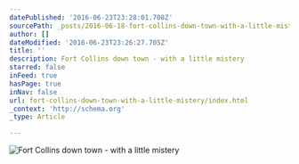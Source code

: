 ```yaml
---
datePublished: '2016-06-23T23:28:01.708Z'
sourcePath: _posts/2016-06-18-fort-collins-down-town-with-a-little-mistery.md
author: []
dateModified: '2016-06-23T23:26:27.705Z'
title: ''
description: Fort Collins down town - with a little mistery
starred: false
inFeed: true
hasPage: true
inNav: false
url: fort-collins-down-town-with-a-little-mistery/index.html
_context: 'http://schema.org'
_type: Article

---
```

![Fort Collins down town - with a little mistery](https://the-grid-user-content.s3-us-west-2.amazonaws.com/e5c63462-2092-4a8c-9665-136c1065ee63.jpg)